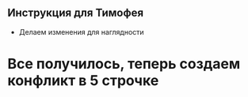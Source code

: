 ## Инструкция для Тимофея 

* Делаем изменения для наглядности 

# Все получилось, теперь создаем конфликт в 5 строчке
